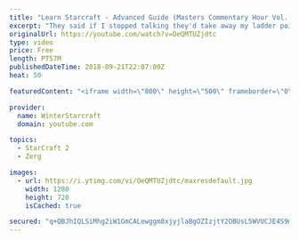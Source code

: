 ```yaml
---
title: "Learn Starcraft - Advanced Guide (Masters Commentary Hour Vol. 1)"
excerpt: "They said if I stopped talking they'd take away my ladder points. Next one I upload will have more terran/toss blame RNGesus."
originalUrl: https://youtube.com/watch?v=OeQMTUZjdtc
type: video
price: Free
length: PT57M
publishedDateTime: 2018-09-21T22:07:00Z
heat: 50

featuredContent: "<iframe width=\"800\" height=\"500\" frameborder=\"0\" src=\"https://www.youtube.com/embed/OeQMTUZjdtc\" allow=\"accelerometer; autoplay; encrypted-media; gyroscope; picture-in-picture\" allowfullscreen></iframe>"

provider:
  name: WinterStarcraft
  domain: youtube.com

topics:
  - StarCraft 2
  - Zerg

images:
  - url: https://i.ytimg.com/vi/OeQMTUZjdtc/maxresdefault.jpg
    width: 1280
    height: 720
    isCached: true

secured: "q+QBJhIQLSiMhg2iW1GmCALewggm8xjyjlaBgOZIzjtY2OBUsL5WVUCJE4S9mHuOWIeppE/sjFk/wLIysABZr912SLyJCSWRUqm5XwYl/60XhScwcFHD7n/QUFUXWbT84kFuTRNk8kMCeCPbFNOXdB/zmP4UUY60/KMZuBjEMr9PvGu0h0JYlm2Ug3RaAC/xsxvLMDvPNRvgMSBuNHZuEz04sKVts2SbCaZkwI8hDA9ZZ2A0/W8f4b58K4WK3AsSN7EtPbL/8QKFQxjCWdToTyjFybhUHqMvmTYpDQeiIRe5SAaNTakjiviRLXCzCw8W5QFR4gC69daacCy0q/E8J5jjv0dqOnRSc2KFfIT4edD0yDW+5QxmSjvXNhKYDp1xQLCco9luO+AR/WUC1kPEI7mbEEH5wNvSEd/ne2RzKVM=;tsxPhYqvGqmEafJ10langw=="
---
```


